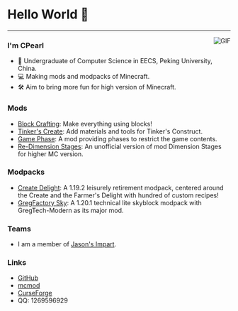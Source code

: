 # Hello World 👋

---
<img align="right" alt="GIF" src="https://raw.githubusercontent.com/haoruilee/haoruilee/master/pic/pusheencode.gif" />

### I'm CPearl

- 🔭 Undergraduate of Computer Science in EECS, Peking University, China.
- 💻 Making mods and modpacks of Minecraft.
- 🛠 Aim to bring more fun for high version of Minecraft.

### Mods

- [Block Crafting](https://github.com/CPearl0/Block-Crafting): Make everything using blocks!
- [Tinker's Create](https://github.com/Jasons-impart/Tinkers-Create): Add materials and tools for Tinker's Construct.
- [Game Phase](https://github.com/CPearl0/Game-Phase): A mod providing phases to restrict the game contents.
- [Re-Dimension Stages](https://github.com/CPearl0/Re-DimensionStages): An unofficial version of mod Dimension Stages for higher MC version.

### Modpacks

- [Create Delight](https://github.com/Jasons-impart/Create-Delight): A 1.19.2 leisurely retirement modpack, centered around the Create and the Farmer's Delight with hundred of custom recipes!
- [GregFactory Sky](https://github.com/ProgregssTeam/GregFactory-Sky): A 1.20.1 technical lite skyblock modpack with GregTech-Modern as its major mod.

### Teams

- I am a member of [Jason's Impart](https://github.com/Jasons-impart).

### Links

- [GitHub](https://github.com/CPearl0)
- [mcmod](https://center.mcmod.cn/161878/)
- [CurseForge](https://www.curseforge.com/members/c_pearl)
- QQ: 1269596929
